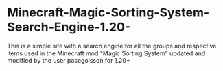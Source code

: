 # Minecraft-Magic-Sorting-System-Search-Engine-1.20-
This is a simple site with a search engine for all the groups and respective items used in the Minecraft mod "Magic Sorting System" updated and modified by the user pasegolsson for 1.20+
